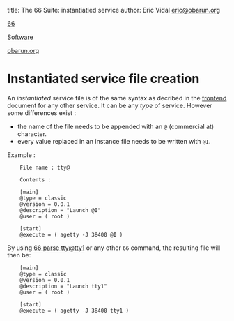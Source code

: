 title: The 66 Suite: instantiatied service
author: Eric Vidal <eric@obarun.org>

[66](index.html)

[Software](https://web.obarun.org/software)

[obarun.org](https://web.obarun.org)

# Instantiated service file creation

An *instantiated* service file is of the same syntax as decribed in the [frontend](frontend.html) document for any other service. It can be any *type* of service. However some differences exist :

- the name of the file needs to be appended with an `@` (commercial at) character.
- every value replaced in an instance file needs to be written with `@I`.

Example :

```
    File name : tty@

    Contents :

    [main]
    @type = classic
    @version = 0.0.1
    @description = "Launch @I"
    @user = ( root )

    [start]
    @execute = ( agetty -J 38400 @I )
```

By using [66 parse tty@tty1](66-parse.html) or any other `66` command, the resulting file will then be:

```
    [main]
    @type = classic
    @version = 0.0.1
    @description = "Launch tty1"
    @user = ( root )

    [start]
    @execute = ( agetty -J 38400 tty1 )
```
